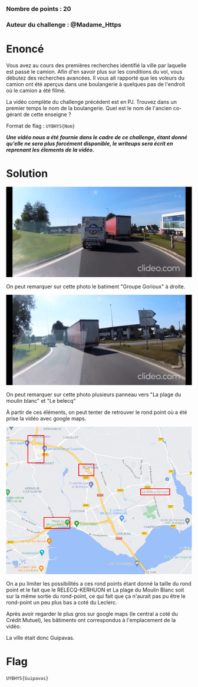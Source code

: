 ### Nombre de points : 20

### Auteur du challenge : @Madame_Https

# Enoncé
Vous avez au cours des premières recherches identifié la ville par laquelle est passé le camion. Afin d'en savoir plus sur les conditions du vol, vous débutez des recherches avancées. Il vous ait rapporté que les voleurs du camion ont été aperçus dans une boulangerie à quelques pas de l'endroit où le camion a été filmé.

La vidéo complète du challenge précédent est en PJ. Trouvez dans un premier temps le nom de la boulangerie. Quel est le nom de l'ancien co-gérant de cette enseigne ?

Format de flag : `UYBHYS{Nom}`

___Une vidéo nous a été fournie dans le cadre de ce challenge, étant donné qu'elle ne sera plus forcément disponible, le writeups sera écrit en reprenant les élements de la vidéo.___

# Solution

![Premier élement](./Fichiers/GLUC053_1.png)

On peut remarquer sur cette photo le batiment "Groupe Gorioux" à droite.

![Deuxième élement](./Fichiers/GLUC053_2.png)

On peut remarquer sur cette photo plusieurs panneau vers "La plage du moulin blanc" et "Le belecq"

À partir de ces éléments, on peut tenter de retrouver le rond point où a été prise la vidéo avec google maps.

![Google maps](./Fichiers/GLUC053_3.png)

On a pu limiter les possibilités a ces rond points étant donné la taille du rond point et le fait que le RELECQ-KERHUON et La plage du Moulin Blanc soit sur la même sortie du rond-point, ce qui fait que ça n'aurait pas pu être le rond-point un peu plus bas a coté du Leclerc.

Après avoir regarder le plus gros sur google maps (le central a coté du Crédit Mutuel), les bâtiments ont correspondus à l'emplacement de la vidéo.

La ville était donc Guipavas.

# Flag

`UYBHYS{Guipavas}`